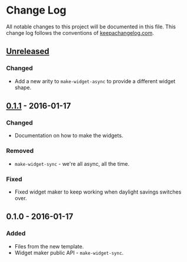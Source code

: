 # Change Log
All notable changes to this project will be documented in this file. This change log follows the conventions of [keepachangelog.com](http://keepachangelog.com/).

## [Unreleased][unreleased]
### Changed
- Add a new arity to `make-widget-async` to provide a different widget shape.

## [0.1.1] - 2016-01-17
### Changed
- Documentation on how to make the widgets.

### Removed
- `make-widget-sync` - we're all async, all the time.

### Fixed
- Fixed widget maker to keep working when daylight savings switches over.

## 0.1.0 - 2016-01-17
### Added
- Files from the new template.
- Widget maker public API - `make-widget-sync`.

[unreleased]: https://github.com/your-name/fudje/compare/0.1.1...HEAD
[0.1.1]: https://github.com/your-name/fudje/compare/0.1.0...0.1.1
